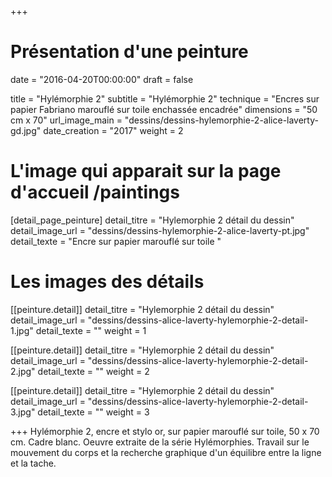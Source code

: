 +++
# Présentation d'une peinture
date = "2016-04-20T00:00:00"
draft = false

title = "Hylémorphie 2"
subtitle = "Hylémorphie 2"
technique = "Encres sur papier Fabriano marouflé sur toile enchassée encadrée"
dimensions = "50 cm x 70"
url_image_main = "dessins/dessins-hylemorphie-2-alice-laverty-gd.jpg"
date_creation = "2017"
weight = 2

# L'image qui apparait sur la page d'accueil /paintings
[detail_page_peinture]
detail_titre = "Hylemorphie 2 détail du dessin"
detail_image_url = "dessins/dessins-hylemorphie-2-alice-laverty-pt.jpg"
detail_texte = "Encre sur papier marouflé sur toile "

# Les images des détails
[[peinture.detail]]
detail_titre = "Hylemorphie 2 détail du dessin"
detail_image_url = "dessins/dessins-alice-laverty-hylemorphie-2-detail-1.jpg"
detail_texte = ""
weight = 1

[[peinture.detail]]
detail_titre = "Hylemorphie 2 détail du dessin"
detail_image_url = "dessins/dessins-alice-laverty-hylemorphie-2-detail-2.jpg"
detail_texte = ""
weight = 2

[[peinture.detail]]
detail_titre = "Hylemorphie 2 détail du dessin"
detail_image_url = "dessins/dessins-alice-laverty-hylemorphie-2-detail-3.jpg"
detail_texte = ""
weight = 3

+++
Hylémorphie 2, encre et stylo or, sur papier marouflé sur toile, 50 x 70 cm. Cadre blanc.
Oeuvre extraite de la série Hylémorphies.
Travail sur le mouvement du corps et la recherche graphique d'un équilibre entre la ligne et la tache.
